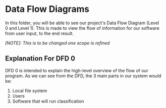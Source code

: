 # Data Flow Diagrams

In this folder, you will be able to see our project's Data Flow Diagram (Level 0 and Level 1).
This is made to view the flow of information for our software from user input, to the end result.

*[NOTE]: This is to be changed one scope is refined*
## Explanation For DFD 0
DFD 0 is intended to explain the high-level overview of the flow of our program. 
As we can see from the DFD, the 3 main parts in our system would be:
1) Local file system
2) Users
3) Software that will run classification
